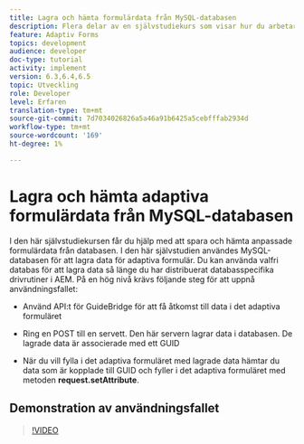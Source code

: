 ```yaml
---
title: Lagra och hämta formulärdata från MySQL-databasen
description: Flera delar av en självstudiekurs som visar hur du arbetar med att lagra och hämta formulärdata
feature: Adaptiv Forms
topics: development
audience: developer
doc-type: tutorial
activity: implement
version: 6.3,6.4,6.5
topic: Utveckling
role: Developer
level: Erfaren
translation-type: tm+mt
source-git-commit: 7d7034026826a5a46a91b6425a5cebfffab2934d
workflow-type: tm+mt
source-wordcount: '169'
ht-degree: 1%

---
```



# Lagra och hämta adaptiva formulärdata från MySQL-databasen

I den här självstudiekursen får du hjälp med att spara och hämta anpassade formulärdata från databasen. I den här självstudien användes MySQL-databasen för att lagra data för adaptiva formulär. Du kan använda valfri databas för att lagra data så länge du har distribuerat databasspecifika drivrutiner i AEM. På en hög nivå krävs följande steg för att uppnå användningsfallet:

* Använd API:t för GuideBridge för att få åtkomst till data i det adaptiva formuläret

* Ring en POST till en servett. Den här servern lagrar data i databasen. De lagrade data är associerade med ett GUID

* När du vill fylla i det adaptiva formuläret med lagrade data hämtar du data som är kopplade till GUID och fyller i det adaptiva formuläret med metoden **request.setAttribute**.

## Demonstration av användningsfallet

>[!VIDEO](https://video.tv.adobe.com/v/27829?quality=9&learn=on)
